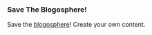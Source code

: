 ### Save The Blogosphere!

Save the [blogosphere](http://en.wikipedia.org/wiki/Blogosphere)! Create your own content.

<!-- {"time": "2008-07-04 01:34:35", "title": "Save The Blogosphere!"} -->
